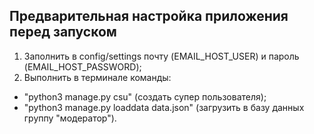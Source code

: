 ## Предварительная настройка приложения перед запуском
1. Заполнить в config/settings почту (EMAIL_HOST_USER) и пароль (EMAIL_HOST_PASSWORD);
2. Выполнить в терминале команды:
- "python3 manage.py csu" (создать супер пользователя); 
- "python3 manage.py loaddata data.json" (загрузить в базу данных группу "модератор").
